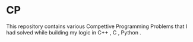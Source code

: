 # CP
This repository contains various Compettive Programming Problems that I had solved while building my logic in C++ , C , Python . 

